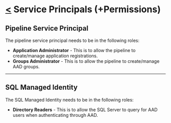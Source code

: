 # [<](index.md) Service Principals (+Permissions)

## Pipeline Service Principal

The pipeline service principal needs to be in the following roles:

* __Application Administrator__ - This is to allow the pipeline to create/manage application registrations.
* __Groups Administrator__ - This is to allow the pipeline to create/manage AAD groups.

---

## SQL Managed Identity

The SQL Managed Identity needs to be in the following roles:

* __Directory Readers__ - This is to allow the SQL Server to query for AAD users when authenticating through AAD.
